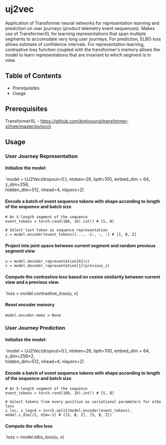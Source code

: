 # uj2vec

Application of Transformer neural networks for representation learning and prediction on user journeys (product telemetry event sequences). Makes use of TransformerXL for learning representations that span multiple segments to accomodate very long user journeys. For prediction, ELBO loss allows estimate of confidence intervals. For representation learning, contrastive loss function coupled with the transformer's memory allows the model to learn representations that are invariant to which segment is in view.

## Table of Contents

- Prerequisites
- Usage

## Prerequisites

TransformerXL - https://github.com/kimiyoung/transformer-xl/tree/master/pytorch

## Usage

### User Journey Representation

#### Initialize the model:

`model = UJ2Vec(dropout=0.1, ntoken=26, bptt=100, embed_dim = 64, z_dim=256, \
 hidden_dim=512, nhead=4, nlayers=2)

#### Encode a batch of event sequence tokens with shape according to length of the sequence and batch size
```
# An S-length segment of the sequence
event_tokens = torch.rand(100, 10).int() # [S, B]

# Select last token as sequence representation
z = model.encoder(event_tokens)[..., -1:, :, :] # [1, B, Z]
```

#### Project into joint space between current segment and random previous segment view
```
u = model.decoder_representation[0](z)
v = model.decoder_representation[1](previous_z)
```

#### Compute the contrastive loss based on cosine similarity between current view and a previous view.

`loss = model.contrastive_loss(u, v)

#### Reset encoder memory
```
model.encoder.mems = None
```

### User Journey Prediction

#### Initialize the model:

`model = UJ2Vec(dropout=0.1, ntoken=26, bptt=100, embed_dim = 64, z_dim=256*2, \
 hidden_dim=512, nhead=4, nlayers=2)

#### Encode a batch of event sequence tokens with shape according to length of the sequence and batch size
```
# An S-length segment of the sequence
event_tokens = torch.rand(100, 10).int() # [S, B]

# Select tokens from every position as variational parameters for elbo loss
z_loc, z_logsd = torch.split(model.encoder(event_tokens), model.z_dim//2, dim=-1) # ([S, B, Z], [S, B, Z])
```

#### Compute the elbo loss

`loss = model.elbo_loss(u, v)
